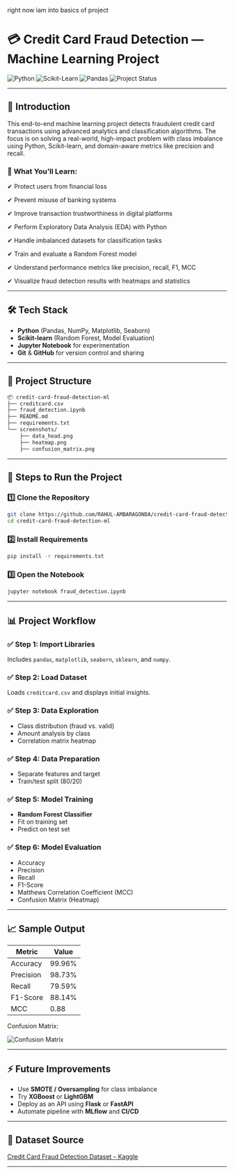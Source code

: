 right now iam into basics of project 
# 💳 Credit Card Fraud Detection — Machine Learning Project

![Python](https://img.shields.io/badge/Python-ML-yellow?style=for-the-badge\&logo=python)
![Scikit-Learn](https://img.shields.io/badge/Scikit--Learn-Modeling-orange?style=for-the-badge\&logo=scikitlearn)
![Pandas](https://img.shields.io/badge/Pandas-EDA-blue?style=for-the-badge\&logo=pandas)
![Project Status](https://img.shields.io/badge/Status-Complete-brightgreen?style=for-the-badge)

---

## 📌 Introduction

This end-to-end machine learning project detects fraudulent credit card transactions using advanced analytics and classification algorithms. The focus is on solving a real-world, high-impact problem with class imbalance using Python, Scikit-learn, and domain-aware metrics like precision and recall.

### 🎯 **What You’ll Learn:**

✔ Protect users from financial loss
 
✔ Prevent misuse of banking systems
  
✔ Improve transaction trustworthiness in digital platforms

✔ Perform Exploratory Data Analysis (EDA) with Python

✔ Handle imbalanced datasets for classification tasks

✔ Train and evaluate a Random Forest model

✔ Understand performance metrics like precision, recall, F1, MCC

✔ Visualize fraud detection results with heatmaps and statistics

---

## 🛠️ Tech Stack

* **Python** (Pandas, NumPy, Matplotlib, Seaborn)
* **Scikit-learn** (Random Forest, Model Evaluation)
* **Jupyter Notebook** for experimentation
* **Git** & **GitHub** for version control and sharing

---

## 📁 Project Structure

```bash
📦 credit-card-fraud-detection-ml
├── creditcard.csv
├── fraud_detection.ipynb
├── README.md
├── requirements.txt
└── screenshots/
    ├── data_head.png
    ├── heatmap.png
    ├── confusion_matrix.png
```

---

## 🚀 Steps to Run the Project

### 1️⃣ Clone the Repository

```bash
git clone https://github.com/RAHUL-AMBARAGONDA/credit-card-fraud-detection-ml.git
cd credit-card-fraud-detection-ml
```

### 2️⃣ Install Requirements

```bash
pip install -r requirements.txt
```

### 3️⃣ Open the Notebook

```bash
jupyter notebook fraud_detection.ipynb
```

---

## 📊 Project Workflow

### ✅ Step 1: Import Libraries

Includes `pandas`, `matplotlib`, `seaborn`, `sklearn`, and `numpy`.

### ✅ Step 2: Load Dataset

Loads `creditcard.csv` and displays initial insights.

### ✅ Step 3: Data Exploration

* Class distribution (fraud vs. valid)
* Amount analysis by class
* Correlation matrix heatmap

### ✅ Step 4: Data Preparation

* Separate features and target
* Train/test split (80/20)

### ✅ Step 5: Model Training

* **Random Forest Classifier**
* Fit on training set
* Predict on test set

### ✅ Step 6: Model Evaluation

* Accuracy
* Precision
* Recall
* F1-Score
* Matthews Correlation Coefficient (MCC)
* Confusion Matrix (Heatmap)

---

## 📈 Sample Output

| Metric    | Value  |
| --------- | ------ |
| Accuracy  | 99.96% |
| Precision | 98.73% |
| Recall    | 79.59% |
| F1-Score  | 88.14% |
| MCC       | 0.88   |

Confusion Matrix:

![Confusion Matrix](screenshots/confusion_matrix.png)

---

## ⚡ Future Improvements

* Use **SMOTE / Oversampling** for class imbalance
* Try **XGBoost** or **LightGBM**
* Deploy as an API using **Flask** or **FastAPI**
* Automate pipeline with **MLflow** and **CI/CD**

---

## 📌 Dataset Source

[Credit Card Fraud Detection Dataset – Kaggle](https://www.kaggle.com/mlg-ulb/creditcardfraud)

---
